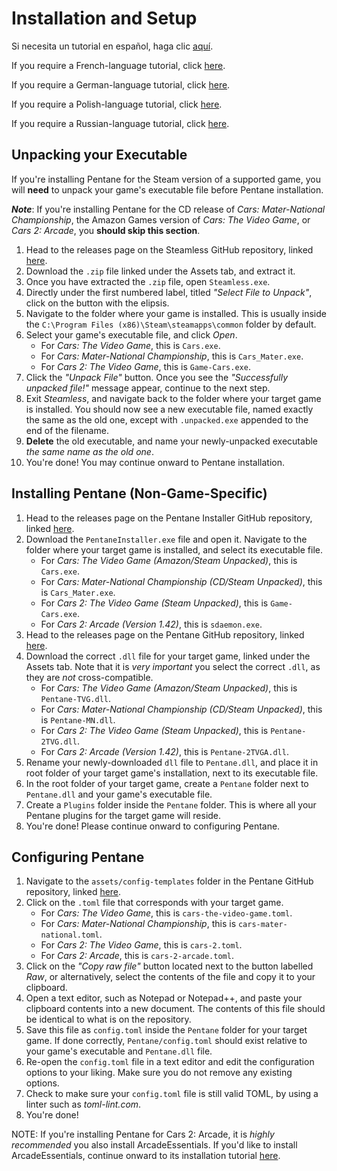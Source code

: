 # Installation and Setup

Si necesita un tutorial en español, haga clic [aquí](https://docs.google.com/SPANISH_TUTORIAL_HERE).

If you require a French-language tutorial, click [here](https://docs.google.com/FRENCH_TUTORIAL_HERE).

If you require a German-language tutorial, click [here](https://docs.google.com/GERMAN_TUTORIAL_HERE).

If you require a Polish-language tutorial, click [here](https://docs.google.com/POLISH_TUTORIAL_HERE).

If you require a Russian-language tutorial, click [here](https://docs.google.com/RUSSIAN_TUTORIAL_HERE).

## Unpacking your Executable

If you're installing Pentane for the Steam version of a supported game, you will **need** to unpack your game's executable file before Pentane installation.

***Note***: If you're installing Pentane for the CD release of *Cars: Mater-National Championship*, the Amazon Games version of *Cars: The Video Game*, or *Cars 2: Arcade*, you **should skip this section**.

1. Head to the releases page on the Steamless GitHub repository, linked [here](https://github.com/atom0s/Steamless/releases/latest).
2. Download the `.zip` file linked under the Assets tab, and extract it.
3. Once you have extracted the `.zip` file, open `Steamless.exe`.
4. Directly under the first numbered label, titled *"Select File to Unpack"*, click on the button with the elipsis.
5. Navigate to the folder where your game is installed. This is usually inside the `C:\Program Files (x86)\Steam\steamapps\common` folder by default.
6. Select your game's executable file, and click *Open*.
	- For *Cars: The Video Game*, this is `Cars.exe`.
	- For *Cars: Mater-National Championship*, this is `Cars_Mater.exe`.
	- For *Cars 2: The Video Game*, this is `Game-Cars.exe`.
7. Click the *"Unpack File"* button. Once you see the *"Successfully unpacked file!"* message appear, continue to the next step.
8. Exit *Steamless*, and navigate back to the folder where your target game is installed. You should now see a new executable file, named exactly the same as the old one, except with `.unpacked.exe` appended to the end of the filename.
9. **Delete** the old executable, and name your newly-unpacked executable *the same name as the old one*.
10. You're done! You may continue onward to Pentane installation.

## Installing Pentane (Non-Game-Specific)
1. Head to the releases page on the Pentane Installer GitHub repository, linked [here](https://github.com/high-octane-dev/pentane-installer/releases/latest).
2. Download the `PentaneInstaller.exe` file and open it. Navigate to the folder where your target game is installed, and select its executable file.
	- For *Cars: The Video Game (Amazon/Steam Unpacked)*, this is `Cars.exe`.
	- For *Cars: Mater-National Championship (CD/Steam Unpacked)*, this is `Cars_Mater.exe`.
	- For *Cars 2: The Video Game (Steam Unpacked)*, this is `Game-Cars.exe`.
	- For *Cars 2: Arcade (Version 1.42)*, this is `sdaemon.exe`.
3. Head to the releases page on the Pentane GitHub repository, linked [here](https://github.com/high-octane-dev/pentane/releases/latest/).
4. Download the correct `.dll` file for your target game, linked under the Assets tab. Note that it is *very important* you select the correct `.dll`, as they are *not* cross-compatible.
	- For *Cars: The Video Game (Amazon/Steam Unpacked)*, this is `Pentane-TVG.dll`.
	- For *Cars: Mater-National Championship (CD/Steam Unpacked)*, this is `Pentane-MN.dll`.
	- For *Cars 2: The Video Game (Steam Unpacked)*, this is `Pentane-2TVG.dll`.
	- For *Cars 2: Arcade (Version 1.42)*, this is `Pentane-2TVGA.dll`.
5. Rename your newly-downloaded `dll` file to `Pentane.dll`, and place it in root folder of your target game's installation, next to its executable file.
6. In the root folder of your target game, create a `Pentane` folder next to `Pentane.dll` and your game's executable file.
7. Create a `Plugins` folder inside the `Pentane` folder. This is where all your Pentane plugins for the target game will reside.
8. You're done! Please continue onward to configuring Pentane.

## Configuring Pentane
1. Navigate to the `assets/config-templates` folder in the Pentane GitHub repository, linked [here](https://github.com/high-octane-dev/pentane/tree/main/assets/config-templates/).
2. Click on the `.toml` file that corresponds with your target game.
	- For *Cars: The Video Game*, this is `cars-the-video-game.toml`.
	- For *Cars: Mater-National Championship*, this is `cars-mater-national.toml`.
	- For *Cars 2: The Video Game*, this is `cars-2.toml`.
	- For *Cars 2: Arcade*, this is `cars-2-arcade.toml`.
3. Click on the *"Copy raw file"* button located next to the button labelled *Raw*, or alternatively, select the contents of the file and copy it to your clipboard.
4. Open a text editor, such as Notepad or Notepad++, and paste your clipboard contents into a new document. The contents of this file should be identical to what is on the repository.
5. Save this file as `config.toml` inside the `Pentane` folder for your target game. If done correctly, `Pentane/config.toml` should exist relative to your game's executable and `Pentane.dll` file.
6. Re-open the `config.toml` file in a text editor and edit the configuration options to your liking. Make sure you do not remove any existing options.
7. Check to make sure your `config.toml` file is still valid TOML, by using a linter such as *toml-lint.com*.
8. You're done!

NOTE: If you're installing Pentane for Cars 2: Arcade, it is *highly recommended* you also install ArcadeEssentials. If you'd like to install ArcadeEssentials, continue onward to its installation tutorial [here](./games/cars-2/guides/arcade-essentials.md).